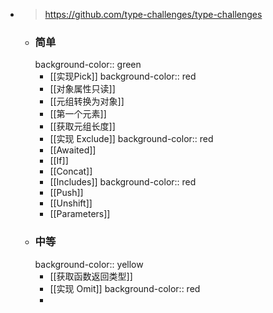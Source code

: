- > https://github.com/type-challenges/type-challenges
	- ### 简单
	  background-color:: green
		- [[实现Pick]]
		  background-color:: red
		- [[对象属性只读]]
		- [[元组转换为对象]]
		- [[第一个元素]]
		- [[获取元组长度]]
		- [[实现 Exclude]]
		  background-color:: red
		- [[Awaited]]
		- [[If]]
		- [[Concat]]
		- [[Includes]]
		  background-color:: red
		- [[Push]]
		- [[Unshift]]
		- [[Parameters]]
	- ### 中等
	  background-color:: yellow
		- [[获取函数返回类型]]
		- [[实现 Omit]]
		  background-color:: red
		-